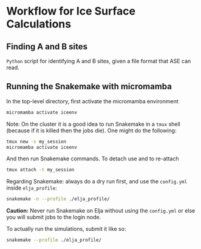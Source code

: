 # Workflow for Ice Surface Calculations

## Finding A and B sites

`Python` script for identifying A and B sites, given a file format that ASE can read. 

## Running the Snakemake with micromamba

In the top-level directory, first activate the micromamba environment
```bash
micromamba activate iceenv
```

Note: On the cluster it is a good idea to run Snakemake in a `tmux` shell (because if it is killed then the jobs die). One might do the following: 

```bash
tmux new -s my_session
micromamba activate iceenv
```
And then run Snakemake commands. To detach use <Ctrl-B then press D> and to re-attach

``` bash
tmux attach -t my_session
```

Regarding Snakemake: always do a dry run first, and use the `config.yml` inside `elja_profile`:

```bash
snakemake -n --profile ./elja_profile/
```

**Caution:** Never run Snakemake on Elja without using the `config.yml` or else you will submit jobs to the login node.

To actually run the simulations, submit it like so: 

```bash
snakemake --profile ./elja_profile/
```